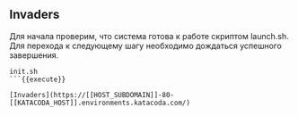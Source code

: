 ## Invaders

Для начала проверим, что система готова к работе скриптом launch.sh. Для перехода к следующему шагу необходимо дождаться успешного завершения.

```
init.sh
```{{execute}}

[Invaders](https://[[HOST_SUBDOMAIN]]-80-[[KATACODA_HOST]].environments.katacoda.com/)

